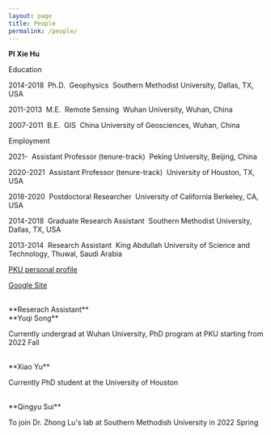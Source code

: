 ```yaml
---
layout: page
title: People
permalink: /people/
---
```


**PI Xie Hu**

Education

2014-2018   &nbsp;Ph.D. &nbsp;Geophysics       &nbsp;Southern Methodist University, Dallas, TX, USA

2011-2013   &nbsp;M.E.  &nbsp;Remote Sensing   &nbsp;Wuhan University, Wuhan, China

2007-2011   &nbsp;B.E.  &nbsp;GIS              &nbsp;China University of Geosciences, Wuhan, China


Employment

2021-       &nbsp;Assistant Professor (tenure-track)    &nbsp;Peking University, Beijing, China

2020-2021   &nbsp;Assistant Professor (tenure-track)    &nbsp;University of Houston, TX, USA

2018-2020   &nbsp;Postdoctoral Researcher               &nbsp;University of California Berkeley, CA, USA

2014-2018   &nbsp;Graduate Research Assistant           &nbsp;Southern Methodist University, Dallas, TX, USA

2013-2014   &nbsp;Research Assistant                    &nbsp;King Abdullah University of Science and Technology, Thuwal, Saudi Arabia


<a href="https://www.ues.pku.edu.cn/szdw/qbjs/h/355860.htm" target="_blank">PKU personal profile</a>

<a href="https://sites.google.com/site/xiehusar/" target="_blank">Google Site</a>

<br>
**Reserach Assistant**

<br>
**Yuqi Song**

Currently undergrad at Wuhan University, PhD program at PKU starting from 2022 Fall

<br>
**Xiao Yu**

Currently PhD student at the University of Houston

<br>
**Qingyu Sui**

To join Dr. Zhong Lu's lab at Southern Methodish University in 2022 Spring

<br>
<br>
<br>
<br>
